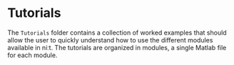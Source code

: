 # Tutorials
The `Tutorials` folder contains a collection of worked examples that should allow the user to quickly understand how to use the different modules available in niːt.
The tutorials are organized in modules, a single Matlab file for each module.
